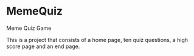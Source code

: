 # MemeQuiz
Meme Quiz Game

This is a project that consists of a home page, ten quiz questions, a high score page and an end page. 


